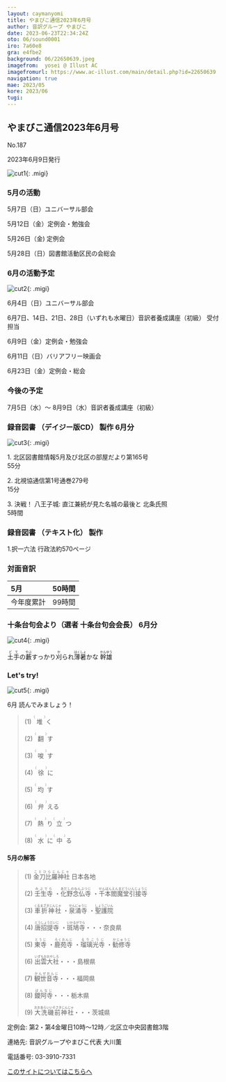 ```yaml
---
layout: caymanyomi
title: やまびこ通信2023年6月号
author: 音訳グループ やまびこ
date: 2023-06-23T22:34:24Z
oto: 06/sound0001
iro: 7a60e8
gra: e4fbe2
background: 06/22650639.jpeg
imagefrom:  yosei @ Illust AC
imagefromurl: https://www.ac-illust.com/main/detail.php?id=22650639
navigation: true
mae: 2023/05
kore: 2023/06
tugi: 
---
```



## <span data-dur="4.226" data-begin="2.750" id="xmri_0001" markdown="1"> やまびこ通信2023年6月号</span>

<span data-dur="2.600" data-begin="6.976" id="xmri_0002" markdown="1">No.187</span>

<span data-dur="5.029" data-begin="9.576" id="xmri_0003" markdown="1">2023年6月9日発行</span>

![cut1](media/06/cut1.png){: .migi}

### <span data-dur="2.870" data-begin="20.911" id="xmri_0007" markdown="1"> 5月の活動</span>

<span data-dur="1.978" data-begin="23.781" id="xmri_0008" markdown="1">5月7日（日）</span><span data-dur="2.504" data-begin="25.759" id="xmri_0009" markdown="1">ユニバーサル部会</span>

<span data-dur="2.213" data-begin="28.263" id="xmri_000A" markdown="1">5月12日（金）</span><span data-dur="2.986" data-begin="30.476" id="xmri_000B" markdown="1">定例会・勉強会</span>

<span data-dur="2.425" data-begin="33.462" id="xmri_000C" markdown="1">5月26日（金)</span> <span data-dur="2.055" data-begin="35.887" id="xmri_000D" markdown="1">定例会</span>

<span data-dur="2.514" data-begin="37.942" id="xmri_000E" markdown="1">5月28日（日）</span><span data-dur="5.182" data-begin="40.456" id="xmri_000F" markdown="1">図書館活動区民の会総会</span>

### <span data-dur="2.593" data-begin="45.638" id="xmri_0010" markdown="1"> 6月の活動予定</span>

![cut2](media/06/cut2.png){: .migi}

<span data-dur="2.066" data-begin="49.381" id="xmri_0012" markdown="1">6月4日（日）</span><span data-dur="2.504" data-begin="51.447" id="xmri_0013" markdown="1">ユニバーサル部会</span>

<span data-dur="1.514" data-begin="53.951" id="xmri_0014" markdown="1">6月7日、</span><span data-dur="1.211" data-begin="55.465" id="xmri_0015" markdown="1">14日、</span><span data-dur="1.519" data-begin="56.676" id="xmri_0016" markdown="1">21日、</span><span data-dur="1.533" data-begin="58.195" id="xmri_0017" markdown="1">28日</span><span data-dur="1.639" data-begin="59.728" id="xmri_0018" markdown="1">（いずれも水曜日）</span><span data-dur="4.666" data-begin="61.367" id="xmri_0019" markdown="1">音訳者養成講座<span class="infty_silent">（</span>初級<span class="infty_silent">）</span> 受付 担当</span>

<span data-dur="2.177" data-begin="66.033" id="xmri_001A" markdown="1">6月9日（金）</span><span data-dur="2.986" data-begin="68.210" id="xmri_001B" markdown="1">定例会・勉強会</span>

<span data-dur="2.475" data-begin="71.196" id="xmri_001C" markdown="1">6月11日（日）</span><span data-dur="2.656" data-begin="73.671" id="xmri_001D" markdown="1">バリアフリー映画会</span>

<span data-dur="2.557" data-begin="76.327" id="xmri_001E" markdown="1">6月23日（金）</span><span data-dur="4.177" data-begin="78.884" id="xmri_001F" markdown="1">定例会・総会</span>

### <span data-dur="2.629" data-begin="83.061" id="xmri_0020" markdown="1"> 今後の予定</span>

<span data-dur="4.274" data-begin="85.690" id="xmri_0021" markdown="1">7月5日（水）～ 8月9日（水）</span><span data-dur="4.692" data-begin="89.964" id="xmri_0022" markdown="1">音訳者養成講座<span class="infty_silent">（</span>初級）</span>

### <span data-dur="5.646" data-begin="94.656" id="xmri_0023" markdown="1"> 録音図書<span class="infty_silent"> （</span>デイジー版CD<span class="infty_silent">） </span>製作 6月分</span>

![cut3](media/06/cut3.png){: .migi}

<span data-dur=".816" data-begin="104.471" id="xmri_0026" markdown="1">1.</span> <span data-dur="5.395" data-begin="105.287" id="xmri_0027" markdown="1">北区図書館情報5月及び北区の部屋だより第165号</span>  
<span data-dur="1.846" data-begin="110.682" id="xmri_0028" markdown="1">55分</span>

<span data-dur=".704" data-begin="112.528" id="xmri_0029" markdown="1">2.</span> <span data-dur="4.323" data-begin="113.232" id="xmri_002A" markdown="1">北視協通信第1号通巻279号</span>  
<span data-dur="1.655" data-begin="117.555" id="xmri_002B" markdown="1">15分</span>

<span data-dur=".870" data-begin="119.210" id="xmri_002C" markdown="1">3.</span> <span data-dur="2.127" data-begin="120.080" id="xmri_002D" markdown="1">決戦<span class="infty_silent">！</span> 八王子城: </span><span data-dur="4.312" data-begin="122.207" id="xmri_002E" markdown="1">直江兼続が見た名城の最後と 北条氏照</span>  
<span data-dur="3.349" data-begin="126.519" id="xmri_002F" markdown="1">5時間</span>

### <span data-dur="4.240" data-begin="129.868" id="xmri_0030" markdown="1"> 録音図書<span class="infty_silent"> （</span>テキスト化<span class="infty_silent">） </span>製作</span>

<span data-dur=".815" data-begin="134.108" id="xmri_0031" markdown="1">1.</span><span data-dur="2.492" data-begin="134.923" id="xmri_0032" markdown="1">択一六法 行政法</span><span data-dur="4.293" data-begin="137.415" id="xmri_0033" markdown="1">約570ページ</span>

### <span data-dur="2.666" data-begin="141.708" id="xmri_0034" markdown="1"> 対面音訳</span>

<span data-dur="1.046" data-begin="144.374" id="xmri_0035" markdown="1">5月</span>|<span data-dur="2.170" data-begin="145.420" id="xmri_0036" markdown="1">50時間</span>
|:---|---:|
<span data-dur="1.590" data-begin="147.590" id="xmri_0037" markdown="1">今年度累計</span>|<span data-dur="3.782" data-begin="149.180" id="xmri_0038" markdown="1">99時間</span>

### <span data-dur=".500" data-begin="152.962" id="xmri_0039" markdown="1"></span> <span data-dur="5.858" data-begin="153.462" id="xmri_003A" markdown="1">十条台句会より（選者 十条台句会会長） 6月分</span>

![cut4](media/06/cut4.png){: .migi}

<span data-dur="7.761" data-begin="160.471" id="xmri_003C" markdown="1"><ruby>土手<rp>(</rp><rt>どて</rt><rp>)</rp></ruby>の<ruby>藪<rp>(</rp><rt>やぶ</rt><rp>)</rp></ruby>すっかり<ruby>刈<rp>(</rp><rt>か</rt><rp>)</rp></ruby>られ<ruby>薄暑<rp>(</rp><rt>はくしょ</rt><rp>)</rp></ruby>かな
<span class="haigo" data-dur="3.273" data-begin="168.232" id="xmri_003D" markdown="1"><ruby>幹雄<rp>(</rp><rt>かんゆう</rt><rp>)</rp></ruby></span>

### <span data-dur=".500" data-begin="171.505" id="xmri_003E" markdown="1"></span> <span data-dur="2.339" data-begin="172.005" id="xmri_003F" markdown="1">Let&apos;s try!</span>

![cut5](media/06/cut5.png){: .migi}

<span data-dur="4.272" data-begin="176.194" id="xmri_0041" markdown="1">6月 読んでみましょう！</span>

<blockquote markdown="1">

<span class="infty_silent">(1) <ruby>堆<rp>(</rp><rt>（　　　）</rt><rp>)</rp></ruby>く</span>

<span class="infty_silent">(2) <ruby>翻<rp>(</rp><rt>（　　　）</rt><rp>)</rp></ruby>す</span>

<span class="infty_silent">(3) <ruby>唆<rp>(</rp><rt>（　　　）</rt><rp>)</rp></ruby>す</span>

<span class="infty_silent">(4) <ruby>徐<rp>(</rp><rt>（　　　）</rt><rp>)</rp></ruby>に</span>

<span class="infty_silent">(5) <ruby>均<rp>(</rp><rt>（　　　）</rt><rp>)</rp></ruby>す</span>

<span class="infty_silent">(6) <ruby>弁<rp>(</rp><rt>（　　　）</rt><rp>)</rp></ruby>える</span>

<span class="infty_silent">(7) <ruby>熱<rp>(</rp><rt>（　　　）</rt><rp>)</rp></ruby>り<ruby>立<rp>(</rp><rt>（　　　）</rt><rp>)</rp></ruby>つ</span>

<span class="infty_silent">(8) <ruby>水<rp>(</rp><rt>（　　　）</rt><rp>)</rp></ruby>に<ruby>中<rp>(</rp><rt>（　　　）</rt><rp>)</rp></ruby>る</span>

</blockquote>

#### <span data-dur="2.843" data-begin="184.991" id="xmri_0043" markdown="1"> 5月の解答</span>

<blockquote markdown="1">

<span data-dur="1.178" data-begin="187.834" id="xmri_0044" markdown="1">(1)</span> <span data-dur="2.949" data-begin="189.012" id="xmri_0045" markdown="1"><ruby>金刀比羅神社<rp>(</rp><rt>ことひらじんじゃ</rt><rp>)</rp></ruby> 日本各地</span>

<span data-dur="1.017" data-begin="191.961" id="xmri_0046" markdown="1">(2)</span> <span data-dur="1.051" data-begin="192.978" id="xmri_0047" markdown="1"><ruby>壬生寺<rp>(</rp><rt>みぶでら</rt><rp>)</rp></ruby> ・</span><span data-dur="1.644" data-begin="194.029" id="xmri_0048" markdown="1"><ruby>化野念仏寺<rp>(</rp><rt>あだしのねんぶつじ</rt><rp>)</rp></ruby> ・</span><span data-dur="2.636" data-begin="195.673" id="xmri_0049" markdown="1"><ruby>千本閻魔堂引接寺<rp>(</rp><rt>せんぼんえんまどういんじょうじ</rt><rp>)</rp></ruby></span>

<span data-dur="1.143" data-begin="198.309" id="xmri_004A" markdown="1">(3)</span> <span data-dur="1.548" data-begin="199.452" id="xmri_004B" markdown="1"><ruby>車折神社<rp>(</rp><rt>くるまざきじんじゃ</rt><rp>)</rp></ruby> ・</span><span data-dur="1.227" data-begin="201.000" id="xmri_004C" markdown="1"><ruby>泉涌寺<rp>(</rp><rt>せんにゅうじ</rt><rp>)</rp></ruby> ・</span><span data-dur="1.681" data-begin="202.227" id="xmri_004D" markdown="1"><ruby>聖護院<rp>(</rp><rt>しょうごいん</rt><rp>)</rp></ruby></span>

<span data-dur="1.119" data-begin="203.908" id="xmri_004E" markdown="1">(4)</span> <span data-dur="1.341" data-begin="205.027" id="xmri_004F" markdown="1"><ruby>唐招提寺<rp>(</rp><rt>とうしょうだいじ</rt><rp>)</rp></ruby> ・</span><span data-dur="1.242" data-begin="206.368" id="xmri_0050" markdown="1"><ruby>斑鳩寺<rp>(</rp><rt>いかるがでら</rt><rp>)</rp></ruby></span><span data-dur="1.549" data-begin="207.610" id="xmri_0051" markdown="1">・・・奈良県</span>

<span data-dur="1.046" data-begin="209.159" id="xmri_0052" markdown="1">(5)</span> <span data-dur=".920" data-begin="210.205" id="xmri_0053" markdown="1"><ruby>東寺<rp>(</rp><rt>とうじ</rt><rp>)</rp></ruby> ・</span><span data-dur="1.227" data-begin="211.125" id="xmri_0054" markdown="1"><ruby>鹿苑寺<rp>(</rp><rt>ろくおんじ</rt><rp>)</rp></ruby> ・</span><span data-dur="1.187" data-begin="212.352" id="xmri_0055" markdown="1"><ruby>瑠璃光寺<rp>(</rp><rt>るりこうじ</rt><rp>)</rp></ruby> ・</span><span data-dur="1.558" data-begin="213.539" id="xmri_0056" markdown="1"><ruby>勧修寺<rp>(</rp><rt>かじゅうじ</rt><rp>)</rp></ruby></span>

<span data-dur="1.177" data-begin="215.097" id="xmri_0057" markdown="1">(6)</span> <span data-dur="2.895" data-begin="216.274" id="xmri_0058" markdown="1"><ruby>出雲大社<rp>(</rp><rt>いずもおおやしろ</rt><rp>)</rp></ruby>・・・島根県</span>

<span data-dur="1.170" data-begin="219.169" id="xmri_0059" markdown="1">(7)</span> <span data-dur="2.691" data-begin="220.339" id="xmri_005A" markdown="1"><ruby>観世音寺<rp>(</rp><rt>かんぜおんじ</rt><rp>)</rp></ruby>・・・福岡県</span>

<span data-dur="1.211" data-begin="223.030" id="xmri_005B" markdown="1">(8)</span> <span data-dur="2.413" data-begin="224.241" id="xmri_005C" markdown="1"><ruby>鑁阿寺<rp>(</rp><rt>ばんなじ</rt><rp>)</rp></ruby>・・・栃木県</span>

<span data-dur="1.197" data-begin="226.654" id="xmri_005D" markdown="1">(9)</span> <span data-dur="3.345" data-begin="227.851" id="xmri_005E" markdown="1"><ruby>大洗磯前神社<rp>(</rp><rt>おおあらいいそさきじんじゃ</rt><rp>)</rp></ruby>・・・茨城県</span>

</blockquote>

<span data-dur="1.205" data-begin="231.196" id="xmri_005F" markdown="1">定例会:</span> <span data-dur="3.237" data-begin="232.401" id="xmri_0060" markdown="1">第2・第4金曜日10時～12時</span><span data-dur="3.048" data-begin="235.638" id="xmri_0061" markdown="1">／北区立中央図書館3階</span>

<span data-dur="1.318" data-begin="238.686" id="xmri_0062" markdown="1">連絡先:</span> <span data-dur="3.965" data-begin="240.004" id="xmri_0063" markdown="1">音訳グループやまびこ代表 大川薫</span>

<span data-dur="1.410" data-begin="243.969" id="xmri_0064" markdown="1">電話番号:</span> <span data-dur="4.305" data-begin="245.379" id="xmri_0065" markdown="1">03-3910-7331</span>

<a href="mailto:ymbk2016ml@gmail.com?Subject=やまびこウェブサイトについて" data-dur="5.230" data-begin="249.684" id="xmri_0066" markdown="1">このサイトについてはこちらへ</a>


